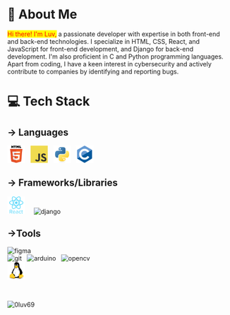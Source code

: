 # 💫 About Me
<style>
mark{
    color:red;
}
</style>

<mark>Hi there! I'm Luv,</mark> a passionate developer with expertise in both front-end and back-end technologies. I specialize in HTML, CSS, React, and JavaScript for front-end development, and Django for back-end development. I'm also proficient in C and Python programming languages. Apart from coding, I have a keen interest in cybersecurity and actively contribute to companies by identifying and reporting bugs.

# 💻 Tech Stack


  ## -> Languages
  <img src="https://raw.githubusercontent.com/devicons/devicon/master/icons/html5/html5-original-wordmark.svg" alt="html5" width="40" height="40"/>&nbsp;&nbsp;
  <img src="https://raw.githubusercontent.com/devicons/devicon/master/icons/javascript/javascript-original.svg" alt="javascript" width="40" height="40"/>&nbsp;&nbsp;
  <img src="https://raw.githubusercontent.com/devicons/devicon/master/icons/python/python-original.svg" alt="javascript" width="40" height="40"/>&nbsp;&nbsp; 
  <img src="https://raw.githubusercontent.com/devicons/devicon/master/icons/c/c-original.svg" alt="javascript" width="40" height="40"/>

  
  ## -> Frameworks/Libraries
  <img src="https://raw.githubusercontent.com/devicons/devicon/master/icons/react/react-original-wordmark.svg" alt="react" width="40" height="40"/>&nbsp;&nbsp;&nbsp;&nbsp; 
  <img src="https://cdn.worldvectorlogo.com/logos/django.svg" alt="django" width="40" height="40"/>

  ## ->Tools
  <img src="https://www.vectorlogo.zone/logos/figma/figma-icon.svg" alt="figma" width="40" height="40"/>&nbsp;&nbsp;    
  <img src="https://www.vectorlogo.zone/logos/git-scm/git-scm-icon.svg" alt="git" width="40" height="40"/>&nbsp;&nbsp; 
  <img src="https://cdn.worldvectorlogo.com/logos/arduino-1.svg" alt="arduino" width="40" height="40"/>&nbsp;&nbsp;
  <img src="https://www.vectorlogo.zone/logos/opencv/opencv-icon.svg" alt="opencv" width="40" height="40"/>&nbsp;&nbsp;  
  <img src="https://raw.githubusercontent.com/devicons/devicon/master/icons/linux/linux-original.svg" alt="linux" width="40" height="40"/>

<br>
<p><img align="left" src="https://github-readme-stats.vercel.app/api/top-langs?username=0luv69&show_icons=true&locale=en&layout=compact" alt="0luv69" /></p>



